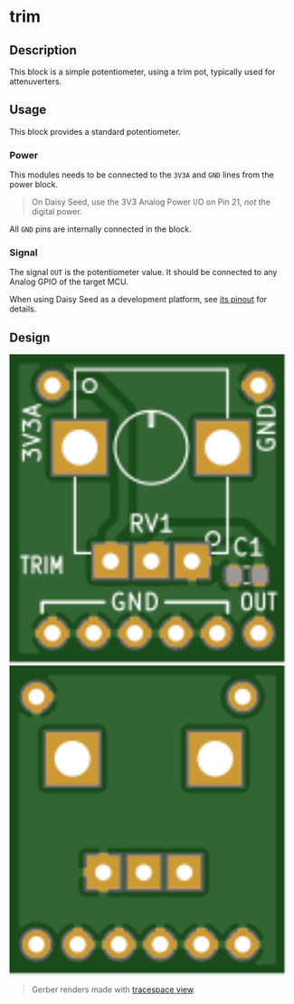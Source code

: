 # trim

## Description

This block is a simple potentiometer, using a trim pot, typically used for attenuverters.


## Usage

This block provides a standard potentiometer.

### Power

This modules needs to be connected to the `3V3A` and `GND` lines from the power block.

> On Daisy Seed, use the 3V3 Analog Power I/O on Pin 21, *not* the digital power.

All `GND` pins are internally connected in the block.

### Signal

The signal `OUT` is the potentiometer value. It should be connected to any Analog GPIO of the
target MCU.

When using Daisy Seed as a development platform, see
[its pinout](https://images.squarespace-cdn.com/content/v1/58d03fdc1b10e3bf442567b8/1591827747342-HCXMM2NNR26SP5F4U2CJ/ke17ZwdGBToddI8pDm48kN5PbQBGNYbW-5Hm1pf8hRF7gQa3H78H3Y0txjaiv_0fDoOvxcdMmMKkDsyUqMSsMWxHk725yiiHCCLfrh8O1z4YTzHvnKhyp6Da-NYroOW3ZGjoBKy3azqku80C789l0kLp48N9LluBiCpBrPZntaz462IffsVrAff3VJkwKncM1HZuDnV98dfxM9yHlqFkUQ/DaisyPinoutRev4%404x.png?format=500w)
for details.


## Design

<img src="./documentation/top.svg" width="490"> <img src="./documentation/bottom.svg" width="490">

> Gerber renders made with [tracespace view](https://tracespace.io/view/).
